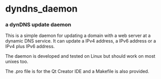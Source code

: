 # dyndns_daemon

### a dynDNS update daemon

This is a simple daemon for updating a domain with a web server at a dynamic DNS service.
It can update a IPv4 address, a IPv6 address or a IPv4 plus IPv6 address.

The daemon is developed and tested on Linux but should work on most unixes too.

The .pro file is for the Qt Creator IDE
and a Makefile is also provided.



